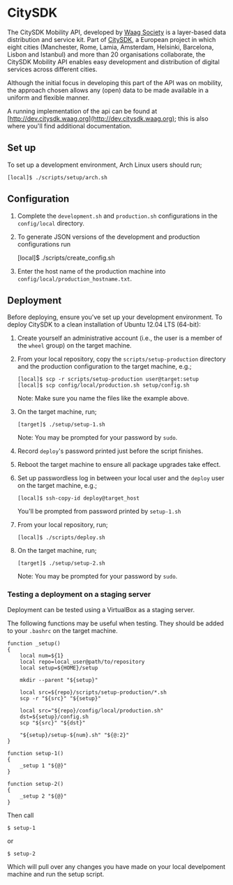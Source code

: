 CitySDK
=======

The CitySDK Mobility API, developed by [Waag Society](http://waag.org/) is a
layer-based data distribution and service kit. Part of
[CitySDK](http://citysdk.eu), a European project in which eight cities
(Manchester, Rome, Lamia, Amsterdam, Helsinki, Barcelona, Lisbon and Istanbul)
and more than 20 organisations collaborate, the CitySDK Mobility API enables
easy development and distribution of digital services across different cities.

Although the initial focus in developing this part of the API was on mobility,
the approach chosen allows any (open) data to be made available in a uniform
and flexible manner.

A running implementation of the api can be found at
[http://dev.citysdk.waag.org](http://dev.citysdk.waag.org); this is also where
you'll find additional documentation.


Set up
------

To set up a development environment, Arch Linux users should run;

    [local]$ ./scripts/setup/arch.sh


Configuration
-------------

1. Complete the `development.sh` and `production.sh` configurations in the
   `config/local` directory.

2. To generate JSON versions of the development and production configurations
   run

    [local]$ ./scripts/create_config.sh

3. Enter the host name of the production machine into
   `config/local/production_hostname.txt`.


Deployment
----------

Before deploying, ensure you've set up your development environment. To deploy
CitySDK to a clean installation of Ubuntu 12.04 LTS (64-bit):

1.  Create yourself an administrative account (i.e., the user is a member of
    the `wheel` group) on the target machine.

2.  From your local repository, copy the `scripts/setup-production` directory
    and the production configuration to the target machine, e.g.;

        [local]$ scp -r scripts/setup-production user@target:setup
        [local]$ scp config/local/production.sh setup/config.sh

    Note: Make sure you name the files like the example above.

3.  On the target machine, run;

        [target]$ ./setup/setup-1.sh

    Note: You may be prompted for your password by `sudo`.

4.  Record `deploy`'s password printed just before the script finishes.

5.  Reboot the target machine to ensure all package upgrades take effect.

6.  Set up passwordless log in between your local user and the `deploy` user on
    the target machine, e.g.;

        [local]$ ssh-copy-id deploy@target_host

    You'll be prompted from password printed by `setup-1.sh`

8.  From your local repository, run;

        [local]$ ./scripts/deploy.sh

7.  On the target machine, run;

        [target]$ ./setup/setup-2.sh

    Note: You may be prompted for your password by `sudo`.


### Testing a deployment on a staging server

Deployment can be tested using a VirtualBox as a staging server.

The following functions may be useful when testing. They should be added to
your `.bashrc` on the target machine.

    function _setup()
    {
        local num=${1}
        local repo=local_user@path/to/repository
        local setup=${HOME}/setup

        mkdir --parent "${setup}"

        local src=${repo}/scripts/setup-production/*.sh
        scp -r "${src}" "${setup}"

        local src="${repo}/config/local/production.sh"
        dst=${setup}/config.sh
        scp "${src}" "${dst}"

        "${setup}/setup-${num}.sh" "${@:2}"
    }

    function setup-1()
    {
        _setup 1 "${@}"
    }

    function setup-2()
    {
        _setup 2 "${@}"
    }

Then call

    $ setup-1

or

    $ setup-2

Which will pull over any changes you have made on your local develpoment
machine and run the setup script.

